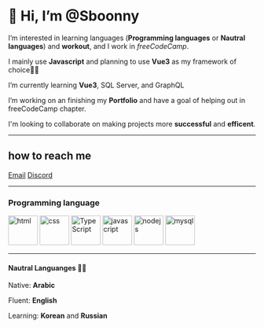 # 👋 Hi, I’m @Sboonny


 I’m interested in learning languages (**Programming languages** or **Nautral languages**) and **workout**, and I work in <em>freeCodeCamp</em>.

 I mainly use **Javascript** and planning to use **Vue3** as my framework of choice🐱‍💻

 I’m currently learning **Vue3**, SQL Server, and GraphQL

 I’m working on an finishing my **Portfolio** and have a goal of helping out in freeCodeCamp chapter.

 I'm looking to collaborate on making projects more **successful** and **efficent**.
 
 ___

## how to reach me

[Email](muhammedelruby@gmail.com)    [Discord](https://discordapp.com/users/Sboon#0290/ "My Discord")
<!-- https://www.linkedin.com/in/sboonny/ -->

___
### Programming language
<p float="center" margin-left="2px">
<img src="https://cdn-icons-png.flaticon.com/512/1051/1051277.png" width = '60' alt="html">
<img src="https://cdn-icons-png.flaticon.com/512/732/732190.png" width = '60' alt="css">
<img src="https://cdn-icons-png.flaticon.com/512/5968/5968381.png" width = '60' alt="TypeScript">
<img src="https://cdn-icons-png.flaticon.com/512/5968/5968350.png" width = '60' alt="javascript">
<img src="https://cdn-icons-png.flaticon.com/512/919/919825.png" width = '60' alt="nodejs">
<img src="https://cdn-icons-png.flaticon.com/512/919/919836.png" width = '60' alt="mysql">
</p>

___
#### Nautral Languanges 🐱‍👓
Native: **Arabic**

Fluent: **English**

Learning: **Korean** and **Russian**
